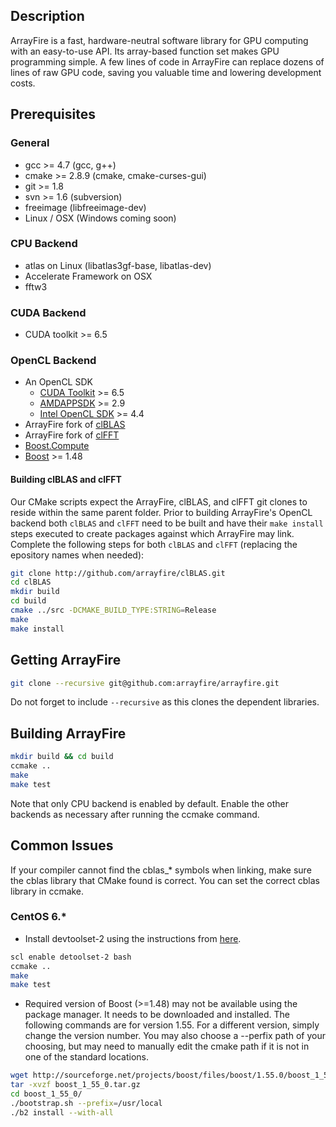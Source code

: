 ## Description

ArrayFire is a fast, hardware-neutral software library for GPU computing with 
an easy-to-use API. Its array-based function set makes GPU programming simple. 
A few lines of code in ArrayFire can replace dozens of lines of raw GPU code, 
saving you valuable time and lowering development costs.

## Prerequisites

### General

* gcc >= 4.7 (gcc, g++)
* cmake >= 2.8.9 (cmake, cmake-curses-gui)
* git >= 1.8
* svn >= 1.6 (subversion)
* freeimage (libfreeimage-dev)
* Linux / OSX (Windows coming soon)

### CPU Backend
* atlas on Linux (libatlas3gf-base, libatlas-dev)
* Accelerate Framework on OSX
* fftw3

### CUDA Backend

* CUDA toolkit >= 6.5

### OpenCL Backend
* An OpenCL SDK
  * [CUDA Toolkit](https://developer.nvidia.com/cuda-toolkit) >= 6.5
  * [AMDAPPSDK](http://developer.amd.com/tools-and-sdks/opencl-zone/amd-accelerated-parallel-processing-app-sdk/) >= 2.9
  * [Intel OpenCL SDK](https://software.intel.com/en-us/intel-opencl) >= 4.4
* ArrayFire fork of [clBLAS](http://github.com/arrayfire/clBLAS)
* ArrayFire fork of [clFFT](http://github.com/arrayfire/clFFT)
* [Boost.Compute](http://github.com/kylelutz/compute)
* [Boost](http://boost.org) >= 1.48

#### Building clBLAS and clFFT

Our CMake scripts expect the ArrayFire, clBLAS, and clFFT git clones to
reside within the same parent folder. Prior to building ArrayFire's OpenCL backend
both `clBLAS` and `clFFT` need to be built and have their `make install` steps
executed to create packages against which ArrayFire may link.
Complete the following steps for both `clBLAS` and `clFFT` (replacing the 
epository names when needed):

```bash
git clone http://github.com/arrayfire/clBLAS.git
cd clBLAS
mkdir build
cd build
cmake ../src -DCMAKE_BUILD_TYPE:STRING=Release
make
make install
```

## Getting ArrayFire

``` bash
git clone --recursive git@github.com:arrayfire/arrayfire.git
```
Do not forget to include `--recursive` as this clones the dependent libraries.

## Building ArrayFire

```bash
mkdir build && cd build
ccmake ..
make
make test
```

Note that only CPU backend is enabled by default. Enable the other backends as 
necessary after running the ccmake command.

## Common Issues
If your compiler cannot find the cblas_* symbols when linking, make sure the 
cblas library that CMake found is correct. You can set the correct cblas 
library in ccmake.

### CentOS 6.*
- Install devtoolset-2 using the instructions from [here](http://people.centos.org/tru/devtools-2/readme).

```bash
scl enable detoolset-2 bash
ccmake ..
make
make test
```

- Required version of Boost (>=1.48) may not be available using the package
  manager. It needs to be downloaded and installed. The following commands are
  for version 1.55. For a different version, simply change the version number.
  You may also choose a --perfix path of your choosing, but may need to
  manually edit the cmake path if it is not in one of the standard locations.

```bash
wget http://sourceforge.net/projects/boost/files/boost/1.55.0/boost_1_55_0.tar.gz
tar -xvzf boost_1_55_0.tar.gz
cd boost_1_55_0/
./bootstrap.sh --prefix=/usr/local
./b2 install --with-all
```
